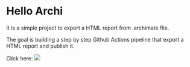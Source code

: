# Hello Archi

It is a simple project to export a HTML report from .archimate file.

The goal is building a step by step Github Actions pipeline that export a HTML report and publish it.

Click here:
[<img src="https://docs.google.com/drawings/d/e/2PACX-1vRv4ZX7woA5EvhYRKmJS1NnYL-r9RSWDYTtc4VYxrNOpNqVmfcyciLjd--kClL1YMPh-wqlkGn49M80/pub?w=1335&h=669">](https://dmoutinho.github.io/hello-archi/deck/#/)



